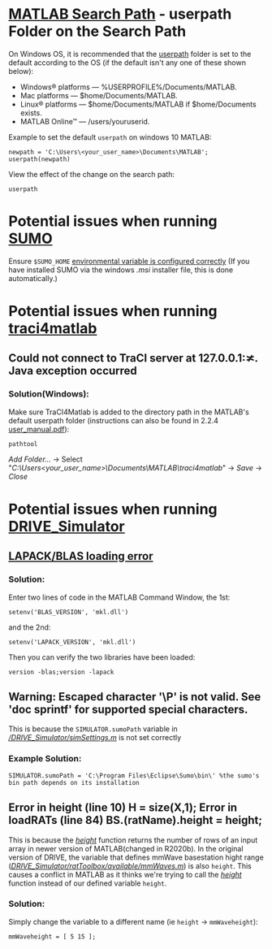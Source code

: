 # [MATLAB Search Path](https://uk.mathworks.com/help/matlab/matlab_env/what-is-the-matlab-search-path.html#responsive_offcanvas) - userpath Folder on the Search Path
On Windows OS, it is recommended that the [userpath](https://uk.mathworks.com/help/matlab/ref/userpath.html) folder is set to the default according to the OS
(if the default isn't any one of these shown below):

* Windows® platforms — %USERPROFILE%/Documents/MATLAB.
* Mac platforms — $home/Documents/MATLAB.
* Linux® platforms — $home/Documents/MATLAB if $home/Documents exists.
* MATLAB Online™ — /users/youruserid.

Example to set the default `userpath` on windows 10 MATLAB:
```
newpath = 'C:\Users\<your_user_name>\Documents\MATLAB';
userpath(newpath)
```
View the effect of the change on the search path:

```
userpath
```

# Potential issues when running [SUMO](https://sumo.dlr.de/docs/Installing/index.html) 
Ensure `$SUMO_HOME` [environmental variable is configured correctly](https://sumo.dlr.de/docs/Basics/Basic_Computer_Skills.html#sumo_home)
(If you have installed SUMO via the windows *.msi* installer file, this is done automatically.)

# Potential issues when running [traci4matlab](https://github.com/pipeacosta/traci4matlab)
## Could not connect to TraCI server at 127.0.0.1:≭. Java exception occurred
### Solution(Windows):
Make sure TraCI4Matlab is added to the directory path in the MATLAB's default userpath folder (instructions can also be found in 2.2.4 [user_manual.pdf](https://github.com/pipeacosta/traci4matlab/blob/master/user_manual.pdf)):
```
pathtool
```
*Add Folder...* -> Select "*C:\Users\<your_user_name>\Documents\MATLAB\traci4matlab*" -> *Save* -> *Close*
    
# Potential issues when running [DRIVE_Simulator](https://github.com/ioannismavromatis/DRIVE_Simulator)
## [LAPACK/BLAS loading error](https://uk.mathworks.com/matlabcentral/answers/269035-hot-to-fix-lapack-blas-loading-error)
### Solution:
Enter two lines of code in the MATLAB Command Window, the 1st: 
```
setenv('BLAS_VERSION', 'mkl.dll')
```
and the 2nd: 
```
setenv('LAPACK_VERSION', 'mkl.dll')
```

Then you can verify the two libraries have been loaded: 
```
version -blas;version -lapack
```
## Warning: Escaped character '\P' is not valid. See 'doc sprintf' for supported special characters.
This is because the `SIMULATOR.sumoPath` variable in [*/DRIVE_Simulator/simSettings.m*](https://github.com/ioannismavromatis/DRIVE_Simulator/blob/master/simSettings.m) is not set correctly
### Example Solution:
```
SIMULATOR.sumoPath = 'C:\Program Files\Eclipse\Sumo\bin\' %the sumo's bin path depends on its installation
```

## Error in height (line 10) H = size(X,1); Error in loadRATs (line 84) BS.(ratName).height = height;
This is because the *[height](https://uk.mathworks.com/help/matlab/ref/height.html#mw_0c0894e1-3181-4045-923b-45aab2f657d4)* function returns the number of rows of an input array in newer version of MATLAB(changed in R2020b). In the original version of DRIVE, the variable that defines mmWave basestation hight range ([*DRIVE_Simulator/ratToolbox/available/mmWaves.m*](https://github.com/ioannismavromatis/DRIVE_Simulator/blob/440cbab1e6f1d4c6b0f28f074b02c4fce0379ee0/ratToolbox/available/mmWaves.m)) is also `height`. This causes a conflict in MATLAB as it thinks we're trying to call the *[height](https://uk.mathworks.com/help/matlab/ref/height.html#mw_0c0894e1-3181-4045-923b-45aab2f657d4)* function instead of our defined variable `height`.
### Solution:
Simply change the variable to a different name (ie `height` -> `mmWaveheight`):
```
mmWaveheight = [ 5 15 ];
```
